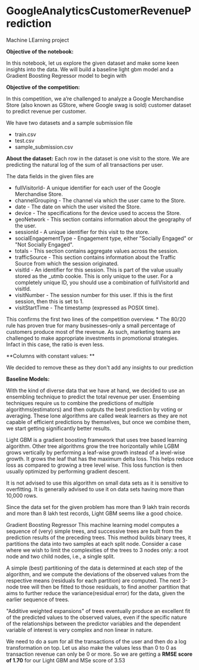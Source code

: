 # GoogleAnalyticsCustomerRevenuePrediction
Machine LEarning project

**Objective of the notebook:**

In this notebook, let us explore the given dataset and make some keen insights into the data. We will build a baseline light gbm model and a Gradient Boosting Regressor model to begin with 

**Objective of the competition:**

In this competition, we a’re challenged to analyze a Google Merchandise Store (also known as GStore, where Google swag is sold) customer dataset to predict revenue per customer. 

We have two datasets and a sample submission file
* train.csv
* test.csv
* sample_submission.csv

**About the dataset:**
Each row in the dataset is one visit to the store. We are predicting the natural log of the sum of all transactions per user. 
    
The data fields in the given files are 
* fullVisitorId- A unique identifier for each user of the Google Merchandise Store.
* channelGrouping - The channel via which the user came to the Store.
* date - The date on which the user visited the Store.
* device - The specifications for the device used to access the Store.
* geoNetwork - This section contains information about the geography of the user.
* sessionId - A unique identifier for this visit to the store.
* socialEngagementType - Engagement type, either "Socially Engaged" or "Not Socially Engaged".
* totals - This section contains aggregate values across the session.
* trafficSource - This section contains information about the Traffic Source from which the session originated.
* visitId - An identifier for this session. This is part of the value usually stored as the _utmb cookie. This is only unique to the user. For a completely unique ID, you should use a combination of fullVisitorId and visitId.
* visitNumber - The session number for this user. If this is the first session, then this is set to 1.
* visitStartTime - The timestamp (expressed as POSIX time).

This confirms the first two lines of the competition overview.
    * The 80/20 rule has proven true for many businesses–only a small percentage of customers produce most of the revenue. As such, marketing teams are challenged to make appropriate investments in promotional strategies.
Infact in this case, the ratio is even less.    

**Columns with constant values: **

We decided to remove these as they don't add any insights to our prediction

**Baseline Models:**

With the kind of diverse data that we have at hand, we decided to use an ensembling technique to predict the total revenue per user.
Ensembing techniques require us to combine the predictions of multiple algorithms(estimators) and then outputs the best prediction by voting or averaging. These lone algorithms are called weak learners as they are not capable of efficient predictions by themselves, but once we combine them, we start getting significantly better results.

Light GBM is a gradient boosting framework that uses tree based learning algorithm. Other tree algorithms grow the tree horizontally while LGBM grows vertically by performing a leaf-wise growth instead of a level-wise growth. It grows the leaf that has the maximum delta loss. This helps reduce loss as compared to growing a tree level wise. This loss function is then usually optimized by performing gradient descent. 

It is not advised to use this algorithm on small data sets as it is sensitive to overfitting. It is generally advised to use it on data sets having more than 10,000 rows. 

Since the data set for the given problem has more than 9 lakh train records and more than 8 lakh test records, Light GBM seems like a good choice.

Gradient Boosting Regressor
This machine learning model computes a sequence of (very) simple trees, and successive trees are built from the prediction results of the preceding trees. This method builds binary trees, it partitions the data into two samples at each split node. Consider a case where we wish to limit the complexities of the trees to 3 nodes only: a root node and two child nodes, i.e., a single split. 

A simple (best) partitioning of the data is determined at each step of the algorithm, and we compute the deviations of the observed values from the respective means (residuals for each partition) are computed. The next 3-node tree will then be fitted to those residuals, to find another partition that aims to further reduce the variance(residual error) for the data, given the earlier sequence of trees.

"Additive weighted expansions" of trees eventually produce an excellent fit of the predicted values to the observed values, even if the specific nature of the relationships between the predictor variables and the dependent variable of interest is very complex and non linear in nature.
 
We need to do a sum for all the transactions of the user and then do a log transformation on top. Let us also make the values less than 0 to 0 as transaction revenue can only be 0 or more. 
So we are getting a **RMSE score of 1.70** for our Light GBM and MSe score of 3.53 
